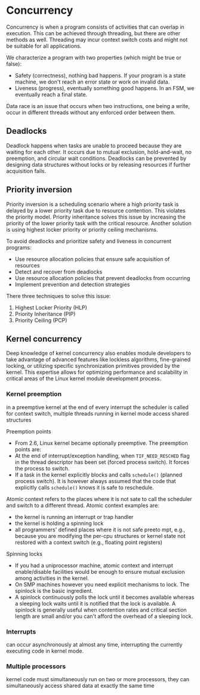 
# Concurrency 

Concurrency is when a program consists of activities that can overlap in execution. This can be achieved through threading, but there are other methods as well. Threading may incur context switch costs and might not be suitable for all applications.


We characterize a program with two properties (which might be true or false):

- Safety (correctness), nothing bad happens. If your program is a state machine, we don't reach an error state or work on invalid data.
- Liveness (progress), eventually something good happens. In an FSM, we eventually reach a final state.

Data race is an issue that occurs when two instructions, one being a write, occur in different threads without any enforced order between them.



## Deadlocks

Deadlock happens when tasks are unable to proceed because they are waiting for each other. It occurs due to mutual exclusion, hold-and-wait, no preemption, and circular wait conditions. Deadlocks can be prevented by designing data structures without locks or by releasing resources if further acquisition fails.

## Priority inversion 

Priority inversion is a scheduling scenario where a high priority task is delayed by a lower priority task due to resource contention. This violates the priority model. Priority inheritance solves this issue by increasing the priority of the lower priority task with the critical resource. Another solution is using highest locker priority or priority ceiling mechanisms.

To avoid deadlocks and prioritize safety and liveness in concurrent programs:
- Use resource allocation policies that ensure safe acquisition of resources
- Detect and recover from deadlocks
- Use resource allocation policies that prevent deadlocks from occurring
- Implement prevention and detection strategies


There three techniques to solve this issue:

1) Highest Locker Priority (HLP)
2) Priority Inheritance (PIP)
3) Priority Ceiling (PCP)


## Kernel concurrency 

Deep knowledge of kernel concurrency also enables module developers to take advantage of advanced features like lockless algorithms, fine-grained locking, or utilizing specific synchronization primitives provided by the kernel. This expertise allows for optimizing performance and scalability in critical areas of the Linux kernel module development process.

### Kernel preemption 

in a preemptive kernel at the end of every interrupt the scheduler is called for context switch, multiple threads running in kernel mode access shared structures

Preemption points
- From 2.6, Linux kernel became optionally preemptive. The preemption points are:
- At the end of interrupt/exception handling, when `TIF_NEED_RESCHED` flag in the thread descriptor has been set (forced process switch). It forces the process to switch. 
- If a task in the kernel explicitly blocks and calls `schedule()` (planned process switch). It is however always assumed that the code that explicitly calls `schedule()` knows it is safe to reschedule.

Atomic context refers to the places where it is not sate to call the scheduler and switch to a different thread. Atomic context examples are:

- the kernel is running an interrupt or trap handler
- the kernel is holding a spinning lock
- all programmers' defined places where it is not safe preeto mpt, e.g., because you are modifying the per-cpu structures or kernel state not restored with a context switch (e.g., floating point registers)

Spinning locks 

- If you had a uniprocessor machine, atomic context and interrupt enable/disable facilities would be enough to ensure mutual exclusion among activities in the kernel.
- On SMP machines however you need explicit mechanisms to lock. The spinlock is the basic ingredient.
- A spinlock continuously polls the lock until it becomes available whereas a sleeping lock waits until it is notified that the lock is available. A spinlock is generally useful when contention rates and critical section length are small and/or you can't afford the overhead of a sleeping lock.

### Interrupts 

can occur asynchronously at almost any time, interrupting the currently executing code in kernel mode.


### Multiple processors 

kernel code must simultaneously run on two or more processors, they can simultaneously access shared data at exactly the same time


